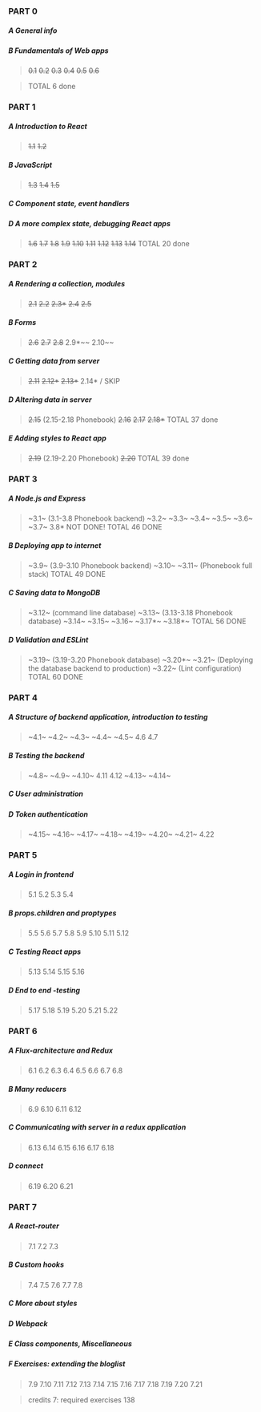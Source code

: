 ### PART 0
##### A General info
##### B Fundamentals of Web apps
>~~0.1~~
>~~0.2~~
>~~0.3~~
>~~0.4~~
>~~0.5~~
>~~0.6~~ 

>TOTAL 6 done 

### PART 1
##### A Introduction to React
>~~1.1~~
>~~1.2~~ 
##### B JavaScript
>~~1.3~~
>~~1.4~~
>~~1.5~~ 
##### C Component state, event handlers
##### D A more complex state, debugging React apps
>~~1.6~~
>~~1.7~~
>~~1.8~~
>~~1.9~~
>~~1.10~~
>~~1.11~~
>~~1.12~~
>~~1.13~~
>~~1.14~~ 
>TOTAL 20 done
### PART 2
##### A Rendering a collection, modules
>~~2.1~~
>~~2.2~~
>~~2.3*~~
>~~2.4~~
>~~2.5~~
##### B Forms
>~~2.6~~
>~~2.7~~
>~~2.8~~
>2.9*~~
>2.10~~
##### C Getting data from server
>~~2.11~~
>~~2.12*~~
>~~2.13*~~
>2.14* / SKIP
##### D Altering data in server
>~~2.15~~ (2.15-2.18 Phonebook)
>~~2.16~~
>~~2.17~~
>~~2.18*~~
>TOTAL 37 done
##### E Adding styles to React app
>~~2.19~~ (2.19-2.20 Phonebook)
>~~2.20~~
>TOTAL 39 done
### PART 3 
##### A Node.js and Express
>~3.1~ (3.1-3.8 Phonebook backend)
>~3.2~
>~3.3~
>~3.4~
>~3.5~
>~3.6~
>~3.7~
>3.8* NOT DONE!
TOTAL 46 DONE
##### B Deploying app to internet
>~3.9~ (3.9-3.10 Phonebook backend) 
>~3.10~
>~3.11~ (Phonebook full stack)
TOTAL 49 DONE
##### C Saving data to MongoDB
>~3.12~ (command line database)
>~3.13~ (3.13-3.18 Phonebook database)
>~3.14~
>~3.15~
>~3.16~
>~3.17*~
>~3.18*~
TOTAL 56 DONE
##### D Validation and ESLint
>~3.19~ (3.19-3.20 Phonebook database)
>~3.20*~
>~3.21~ (Deploying the database backend to production)
>~3.22~ (Lint configuration)
TOTAL 60 DONE
### PART 4
##### A Structure of backend application, introduction to testing
>~4.1~
>~4.2~
>~4.3~
>~4.4~
>~4.5~
>4.6
>4.7
##### B Testing the backend
>~4.8~
>~4.9~
>~4.10~
>4.11
>4.12
>~4.13~
>~4.14~
##### C User administration
##### D Token authentication
>~4.15~
>~4.16~
>~4.17~
>~4.18~
>~4.19~
>~4.20~
>~4.21~
>4.22
### PART 5 
##### A Login in frontend
>5.1
>5.2
>5.3
>5.4
##### B props.children and proptypes
>5.5
>5.6
>5.7
>5.8
>5.9
>5.10
>5.11
>5.12
##### C Testing React apps
>5.13
>5.14
>5.15
>5.16
##### D End to end -testing
>5.17
>5.18
>5.19
>5.20
>5.21
>5.22

### PART 6 
##### A Flux-architecture and Redux
>6.1
>6.2
>6.3
>6.4
>6.5
>6.6
>6.7
>6.8
##### B Many reducers
>6.9
>6.10
>6.11
>6.12
##### C Communicating with server in a redux application 
>6.13
>6.14
>6.15
>6.16
>6.17
>6.18
##### D connect
>6.19
>6.20
>6.21

### PART 7
##### A React-router
>7.1
>7.2
>7.3
##### B Custom hooks
>7.4
>7.5
>7.6
>7.7
>7.8
##### C More about styles
##### D Webpack
##### E Class components, Miscellaneous
##### F Exercises: extending the bloglist
>7.9
>7.10
>7.11
>7.12
>7.13
>7.14
>7.15
>7.16
>7.17
>7.18
>7.19
>7.20
>7.21

>credits 7: required exercises 138